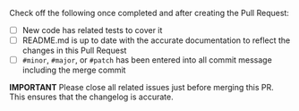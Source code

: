<!-- Description of the change and its impact -->

Check off the following once completed and after creating the Pull Request:
- [ ] New code has related tests to cover it
- [ ] README.md is up to date with the accurate documentation to reflect the changes in this Pull Request
- [ ] `#minor`, `#major`, or `#patch` has been entered into all commit message including the merge commit

**IMPORTANT** Please close all related issues just before merging this PR. This ensures that the changelog is accurate.
